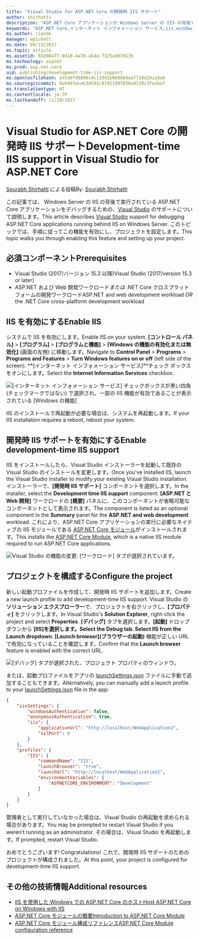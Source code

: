 ```yaml
---
title: "Visual Studio for ASP.NET Core の開発時 IIS サポート"
author: shirhatti
description: "ASP.NET Core アプリケーションが Windows Server の IIS の背後で実行されている場合に、そのデバッグのサポートを検出します。"
keywords: "ASP.NET Core,インターネット インフォメーション サービス,iis,windows server,asp.net core モジュール,デバッグ"
ms.author: riande
manager: wpickett
ms.date: 09/13/2017
ms.topic: article
ms.assetid: 83d98477-9d10-4a78-a54a-f325ad67d13b
ms.technology: aspnet
ms.prod: asp.net-core
uid: publishing/development-time-iis-support
ms.openlocfilehash: a35a6fd9896c4c110d1b6680b6aaf718d29a18ab
ms.sourcegitcommit: 9a9483aceb34591c97451997036a9120c3fe2baf
ms.translationtype: HT
ms.contentlocale: ja-JP
ms.lasthandoff: 11/10/2017
---
```

# <a name="development-time-iis-support-in-visual-studio-for-aspnet-core"></a><span data-ttu-id="ea635-104">Visual Studio for ASP.NET Core の開発時 IIS サポート</span><span class="sxs-lookup"><span data-stu-id="ea635-104">Development-time IIS support in Visual Studio for ASP.NET Core</span></span>

<span data-ttu-id="ea635-105">[Sourabh Shirhatti](https://twitter.com/sshirhatti) による投稿</span><span class="sxs-lookup"><span data-stu-id="ea635-105">By: [Sourabh Shirhatti](https://twitter.com/sshirhatti)</span></span>

<span data-ttu-id="ea635-106">この記事では、 Windows Server の IIS の背後で実行されている ASP.NET Core アプリケーションをデバッグするための、[Visual Studio](https://www.visualstudio.com/vs/) のサポートについて説明します。</span><span class="sxs-lookup"><span data-stu-id="ea635-106">This article describes [Visual Studio](https://www.visualstudio.com/vs/) support for debugging ASP.NET Core applications running behind IIS on Windows Server.</span></span> <span data-ttu-id="ea635-107">このトピックでは、手順に従ってこの機能を有効にし、プロジェクトを設定します。</span><span class="sxs-lookup"><span data-stu-id="ea635-107">This topic walks you through enabling this feature and setting up your project.</span></span>

## <a name="prerequisites"></a><span data-ttu-id="ea635-108">必須コンポーネント</span><span class="sxs-lookup"><span data-stu-id="ea635-108">Prerequisites</span></span>

* <span data-ttu-id="ea635-109">Visual Studio (2017/バージョン 15.3 以降)</span><span class="sxs-lookup"><span data-stu-id="ea635-109">Visual Studio (2017/version 15.3 or later)</span></span>
* <span data-ttu-id="ea635-110">ASP.NET および Web 開発ワークロード*または* .NET Core クロスプラットフォームの開発ワークロード</span><span class="sxs-lookup"><span data-stu-id="ea635-110">ASP.NET and web development workload *OR* the .NET Core cross-platform development workload</span></span>

## <a name="enable-iis"></a><span data-ttu-id="ea635-111">IIS を有効にする</span><span class="sxs-lookup"><span data-stu-id="ea635-111">Enable IIS</span></span>

<span data-ttu-id="ea635-112">システムで IIS を有効にします。</span><span class="sxs-lookup"><span data-stu-id="ea635-112">Enable IIS on your system.</span></span> <span data-ttu-id="ea635-113">**[コントロール パネル]** > **[プログラム]** > **[プログラムと機能]** > **[Windows の機能の有効化または無効化]** (画面の左側) に移動します。</span><span class="sxs-lookup"><span data-stu-id="ea635-113">Navigate to **Control Panel** > **Programs** > **Programs and Features** > **Turn Windows features on or off** (left side of the screen).</span></span> <span data-ttu-id="ea635-114">**[インターネット インフォメーション サービス]**チェック ボックスをオンにします。</span><span class="sxs-lookup"><span data-stu-id="ea635-114">Select the **Internet Information Services** checkbox.</span></span>

![[インターネット インフォメーション サービス] チェックボックスが黒い四角 (チェックマークではない) で選択され、一部の IIS 機能が有効であることが表示されている [Windows の機能]](development-time-iis-support/_static/enable_iis.png)

<span data-ttu-id="ea635-116">IIS のインストールで再起動が必要な場合は、システムを再起動します。</span><span class="sxs-lookup"><span data-stu-id="ea635-116">If your IIS installation requires a reboot, reboot your system.</span></span>

## <a name="enable-development-time-iis-support"></a><span data-ttu-id="ea635-117">開発時 IIS サポートを有効にする</span><span class="sxs-lookup"><span data-stu-id="ea635-117">Enable development-time IIS support</span></span>

<span data-ttu-id="ea635-118">IIS をインストールしたら、Visual Studio インストーラーを起動して既存の Visual Studio のインストールを変更します。</span><span class="sxs-lookup"><span data-stu-id="ea635-118">Once you've installed IIS, launch the Visual Studio installer to modify your existing Visual Studio installation.</span></span> <span data-ttu-id="ea635-119">インストーラーで、**[開発時 IIS サポート]** コンポーネントを選択します。</span><span class="sxs-lookup"><span data-stu-id="ea635-119">In the installer, select the **Development time IIS support** component.</span></span> <span data-ttu-id="ea635-120">**[ASP.NET と Web 開発]** ワークロードの **[概要]** パネルに、このコンポーネントが省略可能なコンポーネントとして表示されます。</span><span class="sxs-lookup"><span data-stu-id="ea635-120">The component is listed as an optional component in the **Summary** panel for the **ASP.NET and web development** workload.</span></span> <span data-ttu-id="ea635-121">これにより、ASP.NET Core アプリケーションの実行に必要なネイティブの IIS モジュールである [ASP.NET Core モジュール](xref:fundamentals/servers/aspnet-core-module)がインストールされます。</span><span class="sxs-lookup"><span data-stu-id="ea635-121">This installs the [ASP.NET Core Module](xref:fundamentals/servers/aspnet-core-module), which is a native IIS module required to run ASP.NET Core applications.</span></span>

![Visual Studio の機能の変更: [ワークロード] タブが選択されています。](development-time-iis-support/_static/development_time_support.png)

## <a name="configure-the-project"></a><span data-ttu-id="ea635-125">プロジェクトを構成する</span><span class="sxs-lookup"><span data-stu-id="ea635-125">Configure the project</span></span>

<span data-ttu-id="ea635-126">新しい起動プロファイルを作成して、開発時 IIS サポートを追加します。</span><span class="sxs-lookup"><span data-stu-id="ea635-126">Create a new launch profile to add development-time IIS support.</span></span> <span data-ttu-id="ea635-127">Visual Studio の**ソリューション エクスプローラー**で、プロジェクトを右クリックし、**[プロパティ]** をクリックします。</span><span class="sxs-lookup"><span data-stu-id="ea635-127">In Visual Studio's **Solution Explorer**, right-click the project and select **Properties**.</span></span> <span data-ttu-id="ea635-128">**[デバッグ]** タブを選択します。**[起動]** ドロップダウンから **[IIS]**を選択します。</span><span class="sxs-lookup"><span data-stu-id="ea635-128">Select the **Debug** tab. Select **IIS** from the **Launch** dropdown.</span></span> <span data-ttu-id="ea635-129">**[Launch browser]\(ブラウザーの起動\)** 機能が正しい URL で有効になっていることを確認します。</span><span class="sxs-lookup"><span data-stu-id="ea635-129">Confirm that the **Launch browser** feature is enabled with the correct URL.</span></span>

![[デバッグ] タブが選択された、プロジェクト プロパティのウィンドウ。](development-time-iis-support/_static/project_properties.png)

<span data-ttu-id="ea635-134">または、起動プロファイルをアプリの [launchSettings.json](http://json.schemastore.org/launchsettings) ファイルに手動で追加することもできます。</span><span class="sxs-lookup"><span data-stu-id="ea635-134">Alternatively, you can manually add a launch profile to your [launchSettings.json](http://json.schemastore.org/launchsettings) file in the app:</span></span>

```json
{
    "iisSettings": {
        "windowsAuthentication": false,
        "anonymousAuthentication": true,
        "iis": {
            "applicationUrl": "http://localhost/WebApplication2",
            "sslPort": 0
        }
    },
    "profiles": {
        "IIS": {
            "commandName": "IIS",
            "launchBrowser": "true",
            "launchUrl": "http://localhost/WebApplication2",
            "environmentVariables": {
                "ASPNETCORE_ENVIRONMENT": "Development"
            }
        }
    }
}
```

<span data-ttu-id="ea635-135">管理者として実行していなかった場合は、Visual Studio の再起動を求められる場合があります。</span><span class="sxs-lookup"><span data-stu-id="ea635-135">You may be prompted to restart Visual Studio if you weren't running as an administrator.</span></span> <span data-ttu-id="ea635-136">その場合は、Visual Studio を再起動します。</span><span class="sxs-lookup"><span data-stu-id="ea635-136">If prompted, restart Visual Studio.</span></span>

<span data-ttu-id="ea635-137">おめでとうございます! </span><span class="sxs-lookup"><span data-stu-id="ea635-137">Congratulations!</span></span> <span data-ttu-id="ea635-138">これで、開発時 IIS サポートのためのプロジェクトが構成されました。</span><span class="sxs-lookup"><span data-stu-id="ea635-138">At this point, your project is configured for development-time IIS support.</span></span> 

## <a name="additional-resources"></a><span data-ttu-id="ea635-139">その他の技術情報</span><span class="sxs-lookup"><span data-stu-id="ea635-139">Additional resources</span></span>

* [<span data-ttu-id="ea635-140">IIS を使用した Windows での ASP.NET Core のホスト</span><span class="sxs-lookup"><span data-stu-id="ea635-140">Host ASP.NET Core on Windows with IIS</span></span>](xref:publishing/iis)
* [<span data-ttu-id="ea635-141">ASP.NET Core モジュールの概要</span><span class="sxs-lookup"><span data-stu-id="ea635-141">Introduction to ASP.NET Core Module</span></span>](xref:fundamentals/servers/aspnet-core-module)
* [<span data-ttu-id="ea635-142">ASP.NET Core モジュール構成リファレンス</span><span class="sxs-lookup"><span data-stu-id="ea635-142">ASP.NET Core Module configuration reference</span></span>](xref:hosting/aspnet-core-module)
